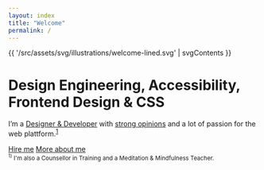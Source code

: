 ```yaml
---
layout: index
title: "Welcome"
permalink: /
---
```


<div class="welcome">
    <div class="welcome__illustration" aria-hidden="true">{{ '/src/assets/svg/illustrations/welcome-lined.svg' | svgContents }}</div>
    <h1 class="welcome__title">Design Engineering, Accessibility, Frontend Design & CSS</h1>
    <p class="welcome__desc">I’m a <a href="{{ '/work' | url }}">Designer & Developer</a> with <a href="{{ '/blog' | url }}">strong opinions</a> and a lot of passion for the web plattform.<sup><a href="#footnote">1</a></sup></p>
    <div class="welcome__actions">
        <a class="c2a  vers--bold" href="{{ '/hire' | url }}">Hire me</a>
        <a class="c2a  vers--ghost" href="{{ '/about' | url }}">More about me</a>
    </div>
    <small class="welcome__footnote" id="footnote"><sup>1)</sup> I'm also a Counsellor in Training and a Meditation & Mindfulness Teacher.</small>
</div>